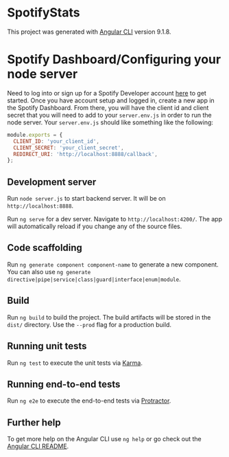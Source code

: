 # SpotifyStats

This project was generated with [Angular CLI](https://github.com/angular/angular-cli) version 9.1.8.

# Spotify Dashboard/Configuring your node server

Need to log into or sign up for a Spotify Developer account [here](https://developer.spotify.com/dashboard/) to get started.
Once you have account setup and logged in, create a new app in the Spotify Dashboard.
From there, you will have the client id and client secret that you will need to add to your `server.env.js` in order to run the node server.
Your `server.env.js` should like something like the following:

```javascript
module.exports = {
  CLIENT_ID: 'your_client_id',
  CLIENT_SECRET: 'your_client_secret',
  REDIRECT_URI: 'http://localhost:8888/callback',
};
```

## Development server

Run `node server.js` to start backend server. It will be on `http://localhost:8888`.

Run `ng serve` for a dev server. Navigate to `http://localhost:4200/`. The app will automatically reload if you change any of the source files.

## Code scaffolding

Run `ng generate component component-name` to generate a new component. You can also use `ng generate directive|pipe|service|class|guard|interface|enum|module`.

## Build

Run `ng build` to build the project. The build artifacts will be stored in the `dist/` directory. Use the `--prod` flag for a production build.

## Running unit tests

Run `ng test` to execute the unit tests via [Karma](https://karma-runner.github.io).

## Running end-to-end tests

Run `ng e2e` to execute the end-to-end tests via [Protractor](http://www.protractortest.org/).

## Further help

To get more help on the Angular CLI use `ng help` or go check out the [Angular CLI README](https://github.com/angular/angular-cli/blob/master/README.md).
